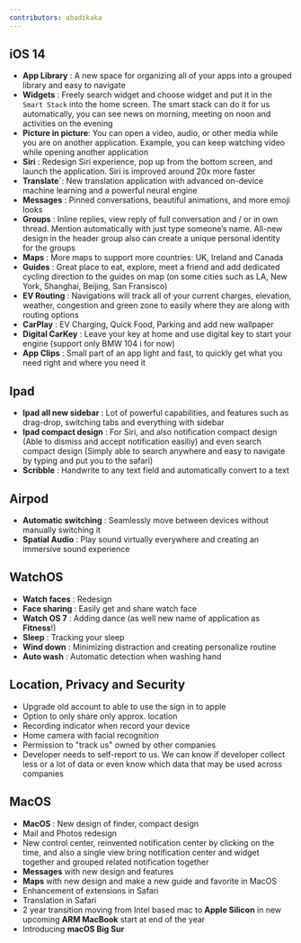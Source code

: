 ```yaml
---
contributors: abadikaka
---
```


## iOS 14

- **App Library** : A new space for organizing all of your apps into a grouped library and easy to navigate
- **Widgets** : Freely search widget and choose widget and put it in the `Smart Stack` into the home screen. The smart stack can do it for us automatically, you can see news on morning, meeting on noon and activities on the evening
- **Picture in picture**: You can open a video, audio, or other media while you are on another application. Example, you can keep watching video while opening another application
- **Siri** : Redesign Siri experience, pop up from the bottom screen, and launch the application. Siri is improved around 20x more faster
- **Translate`**: New translation application with advanced on-device machine learning and a powerful neural engine
- **Messages** : Pinned conversations, beautiful animations, and more emoji looks
- **Groups** : Inline replies, view reply of full conversation and / or in own thread. Mention automatically with just type someone’s name. All-new design in the header group also can create a unique personal identity for the groups
- **Maps** : More maps to support more countries: UK, Ireland and Canada
- **Guides** : Great place to eat, explore, meet a friend and add dedicated cycling direction to the guides on map (on some cities such as LA, New York, Shanghai, Beijing, San Fransisco)
- **EV Routing** : Navigations will track all of your current charges, elevation, weather, congestion and green zone to easily where they are along with routing options
- **CarPlay** : EV Charging, Quick Food, Parking and add new wallpaper
- **Digital CarKey** : Leave your key at home and use digital key to start your engine (support only BMW 104 i for now)
- **App Clips** : Small part of an app light and fast, to quickly get what you need right and where you need it

## Ipad
- **Ipad all new sidebar** : Lot of powerful capabilities, and features such as drag-drop, switching tabs and everything with sidebar
- **Ipad compact design** : For Siri, and also notification compact design (Able to dismiss and accept notification easiliy) and even search compact design (Simply able to search anywhere and easy to navigate by typing and put you to the safari)
- **Scribble** : Handwrite to any text field and automatically convert to a text

## Airpod
- **Automatic switching** : Seamlessly move between devices without manually switching it
- **Spatial Audio** : Play sound virtually everywhere and creating an immersive sound experience

## WatchOS
- **Watch faces** : Redesign
- **Face sharing** : Easily get and share watch face
- **Watch OS 7** : Adding dance (as well new name of application as **Fitness**!)
- **Sleep** : Tracking your sleep 
- **Wind down** : Minimizing distraction and creating personalize routine
- **Auto wash** : Automatic detection when washing hand

## Location, Privacy and Security
- Upgrade old account to able to use the sign in to apple
- Option to only share only approx. location 
- Recording indicator when record your device
- Home camera with facial recognition
- Permission to "track us" owned by other companies
- Developer needs to self-report to us. We can know if developer collect less or a lot of data or even know which data that may be used across companies

## MacOS
- **MacOS** : New design of finder, compact design
- Mail and Photos redesign
- New control center, reinvented notification center by clicking on the time, and also a single view bring notification center and widget together and grouped related notification together
- **Messages** with new design and features
- **Maps** with new design and make a new guide and favorite in MacOS
- Enhancement of extensions in Safari
- Translation in Safari
- 2 year transition moving from Intel based mac to **Apple Silicon** in new upcoming **ARM MacBook** start at end of the year
- Introducing **macOS Big Sur**

